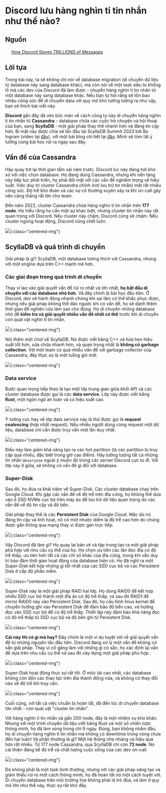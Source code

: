 # Discord lưu hàng nghìn tỉ tin nhắn như thế nào?

## Nguồn

<img src="../../assets/images/bytebytego.png" width="16" height="16"/> [How Discord Stores TRILLIONS of Messages](https://www.youtube.com/watch?v=O3PwuzCvAjI)

## Lời tựa

Trong bài này, ta sẽ không chỉ nói về database migration (di chuyển dữ liệu từ database này sang database khác), mà còn nói về một task siêu to khổng lồ mà các dev của Discord đã làm được - chuyển hàng nghìn tỉ tin nhắn từ một database này sang database khác. Nếu bạn tự hỏi rằng sẽ tốn bao nhiêu công sức để di chuyển data với quy mô khó tưởng tượng ra như vậy, bạn sẽ thích bài viết này.

**Discord** gần đây đã vén bức màn về cách công ty này di chuyển hàng nghìn tỉ tin nhắn từ **Cassandra** - database chứa các cuộc trò chuyện và hội thoại của bạn, sang **ScyllaDB** - một giải pháp thay thế nhanh hơn và đáng tin cậy hơn. Bí mật này được chia sẻ lần đầu tại ScyllaDB Summit 2023 bởi Bo Ingram (video tại [đây](https://resources.scylladb.com/videos/how-discord-migrated-trillions-of-messages-from-cassandra-to-scylladb-2)), với một bài blog chi tiết tại [đây](https://discord.com/blog/how-discord-stores-trillions-of-messages). Mình sẽ tóm tắt ý tưởng cùng bài học rút ra ngay sau đây.

## Vấn đề của Cassandra

Hãy quay trở lại thời gian tầm vài năm trước. Discord lúc này đang hơi khó xử với việc chọn database. Họ đang dùng Cassandra, nhưng khi nền tảng này tiếp tục phát triển, họ phải đối mặt với các vấn đề nghiêm trọng về hiệu suất. Việc duy trì cluster Cassandra chính (nơi lưu trữ tin nhắn) mất rất nhiều công sức. Độ trễ khó đoán và các sự cố thường xuyên xảy ra khi on-call gây nên căng thẳng rất lớn cho team.

Đến năm 2022, cluster Cassandra chứa hàng nghìn tỉ tin nhắn trên **177 node**. Họ hiểu rằng họ cần một sự khác biệt, nhưng cluster tin nhắn này rất quan trọng với Discord. Nếu cluster này chậm, Discord cũng sẽ chậm. Nếu cluster ngừng hoạt động, Discord cũng chết luôn.

![](../assets/ByteByteGo/discord-messages-migration/figure1.png){:class="centered-img"}

## ScyllaDB và quá trình di chuyển

Giải pháp là gì? ScyllaDB, một database tương thích với Cassandra, nhưng với một engine dựa trên C++ mạnh mẽ hơn.

### Các giai đoạn trong quá trình di chuyển

Thay vì lao vào giải quyết vấn đề rủi ro nhất và lớn nhất, **họ bắt đầu di chuyển với các database nhỏ hơn**. Và đây chính là bài học đầu tiên. Ở Discord, dev sẽ hành động nhanh chóng khi sai lầm có thể khắc phục được, nhưng nếu giải pháp không thể đảo ngược khi có vấn đề, họ sẽ dành thêm thời gian để nghiên cứu làm sao cho đúng. Họ di chuyển những database nhỏ để **kiểm tra và giải quyết nhiều vấn đề nhất có thể** trước khi di chuyển con quái vật nghìn tỉ tin nhắn.

![](../assets/ByteByteGo/discord-messages-migration/figure2.png){:class="centered-img"}

Nói thêm một chút về ScyllaDB. Nó được viết bằng C++ và hứa hẹn hiệu suất tốt hơn, sửa chữa nhanh hơn, và quan trọng nhất là **không có garbage collection**. Với một team có quá nhiều vấn đề với garbage collector của Cassandra, đây thực sự là một luồng gió mới. 

![](../assets/ByteByteGo/discord-messages-migration/figure3.png){:class="centered-img"}

### Data service

Bước quan trọng tiếp theo là tạo một lớp trung gian giữa khối API và các cluster database được gọi là các **data service**. Lớp này được viết bằng **Rust**, một ngôn ngữ an toàn và có hiệu suất cao.

![](../assets/ByteByteGo/discord-messages-migration/figure4.png){:class="centered-img"}

Ý tưởng cực hay về lớp data service này là thứ được gọi là **request coalescing** (hợp nhất request). Nếu nhiều người dùng cùng request một dữ liệu, database chỉ cần được truy vấn một lần duy nhất.

![](../assets/ByteByteGo/discord-messages-migration/figure5.png){:class="centered-img"}

Điều này làm giảm khả năng tạo ra các hot partition (là các partition bị truy cập quá nhiều, đặc biệt trong giờ cao điểm). Hãy tưởng tượng tất cả những tin nhắn `@everyone` ngoài ý muốn đó trong các server Discord cực to đi. Với lớp này ở giữa, sẽ không có vấn đề gì đối với database. 

### Super-Disk

Sau đó, họ đưa ra khái niệm về Super-Disk. Các cluster database chạy trên Google Cloud. Khi gặp các vấn đề về độ trễ trên đĩa cứng, họ không thể dựa vào ổ SSD NVMe cục bộ trên máy ảo để lưu trữ dữ liệu quan trọng do các vấn đề về độ tin cậy và độ bền. 

Giải pháp thay thế là các **Persistent Disk** của Google Cloud. Mặc dù nó đáng tin cậy và linh hoạt, nó có một nhược diểm là độ trễ cao hơn do chúng được gắn thông qua mạng thay vì được gán trực tiếp.

![](../assets/ByteByteGo/discord-messages-migration/figure6.png){:class="centered-img"}

Vậy Discord đã làm gì? Họ quay lại bản vẽ và tập trung tạo ra một giải pháp phù hợp với nhu cầu cụ thể của họ. Họ chọn ưu tiên các lần đọc đĩa có độ trễ thấp, ưu tiên hơn tất cả các chỉ số khác của đĩa cứng, trong khi vẫn duy trì bảo đảm thời gian hoạt động của database hiện có. Họ đã nghĩ ra một Super-Disk kết hợp những gì tốt nhất của các SSD cục bộ và các Persistent Disk ở cấp độ phần mềm. 

![](../assets/ByteByteGo/discord-messages-migration/figure7.png){:class="centered-img"}

Super-Disk này là một giải pháp RAID hai lớp. Họ dùng RAID0 để kết hợp nhiều SSD cục bộ thành một đĩa ảo có độ trễ thấp, và sau đó RAID1 để mirror RAID0 này vào Persistent Disk. Sau đó, họ cấu hình linux kernel để chuyển hướng ghi vào Persistent Disk để đảm bảo độ bền cao, và hướng đọc vào SSD cục bộ để có độ trễ thấp. Thiết lập này đảm bào khả năng đọc có độ trễ thấp từ SSD cục bộ và độ bền ghi từ Persistent Disk.

![](../assets/ByteByteGo/discord-messages-migration/figure8.png){:class="centered-img"}

**Cái này thì có gì mà hay?** Đây chính là một ví dụ tuyệt vời về giải quyết vấn đề từ những nguyên tắc đầu tiên. Discord đang xử lý một vấn đề không có sẵn giải pháp. Thay vì cố gắng làm với những gì có sẵn, họ xác định lại vấn đề dựa trên nhu cầu cụ thể và sau đó xây dựng một giải pháp phù hợp.

![](../assets/ByteByteGo/discord-messages-migration/figure9.png){:class="centered-img"}

Super-Disk hoạt động thực sự rất tốt. Ở mức tải cao nhất, các database không còn dồn các thao tác trên đĩa thành đống nữa, và không có thay đổi nào về độ trễ khi truy vấn. 

![](../assets/ByteByteGo/discord-messages-migration/figure10.png){:class="centered-img"}

Cuối cùng, với tất cả việc chuẩn bị hoàn tất, đã đến lúc di chuyển database lớn nhất - con quái vật "cluster tin nhắn".

Với hàng nghìn tỉ tin nhắn và gần 200 node, đây là một nhiệm vụ khó khăn. Nhưng với một trình chuyển dữ liệu viết bằng Rust và một số chiến lược thông minh, họ đã làm xong trong chỉ 9 ngày. Đúng, bạn không nhầm đâu, họ di chuyển hàng nghìn tỉ tin nhắn mà không có downtime trong vòng chưa đến hai tuần! Và phần thưởng là gì? Một hệ thống nhẹ nhàng và hiệu quả hơn rất nhiều. Từ 177 node Cassandra, qua ScyllaDB chỉ còn **72 node**. Nó cải thiện đáng kể độ trễ và chất lượng cuộc sống của các dev on-call. 

![](../assets/ByteByteGo/discord-messages-migration/figure11.png){:class="centered-img"}

Đó không phải là một task bình thường, nhưng với các giải pháp sáng tạo và giảm thiểu rủi ro một cách thông minh, họ đã hoàn tất nó một cách tuyệt vời. Di chuyển database trên môi trường live không phải là trò đùa, và làm ở quy mô lớn như thế này, thực sự rất khó đấy.
